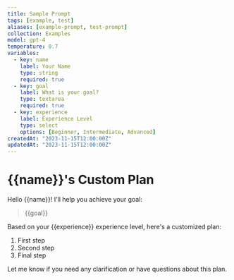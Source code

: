 ```yaml
---
title: Sample Prompt
tags: [example, test]
aliases: [example-prompt, test-prompt]
collection: Examples
model: gpt-4
temperature: 0.7
variables:
  - key: name
    label: Your Name
    type: string
    required: true
  - key: goal
    label: What is your goal?
    type: textarea
    required: true
  - key: experience
    label: Experience Level
    type: select
    options: [Beginner, Intermediate, Advanced]
createdAt: "2023-11-15T12:00:00Z"
updatedAt: "2023-11-15T12:00:00Z"
---
```


# {{name}}'s Custom Plan

Hello {{name}}! I'll help you achieve your goal:

> {{goal}}

Based on your {{experience}} experience level, here's a customized plan:

1. First step
2. Second step
3. Final step

Let me know if you need any clarification or have questions about this plan.

